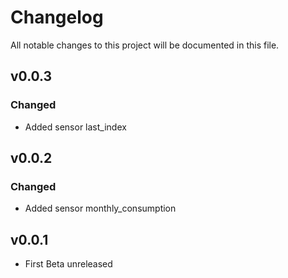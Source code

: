 # Changelog
All notable changes to this project will be documented in this file.

## v0.0.3
### Changed
 - Added sensor last_index
## v0.0.2
### Changed
 - Added sensor monthly_consumption

## v0.0.1
 - First Beta unreleased